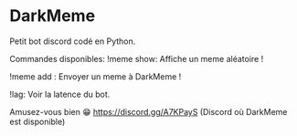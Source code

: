 # DarkMeme
Petit bot discord codé en Python.

Commandes disponibles:
!meme show: Affiche un meme aléatoire !

!meme add <lien>: Envoyer un meme à DarkMeme !
  
!lag: Voir la latence du bot.

Amusez-vous bien 😁
https://discord.gg/A7KPayS (Discord où DarkMeme est disponible)
